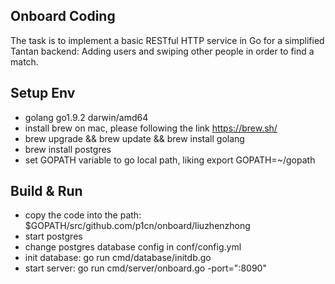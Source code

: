 ## Onboard Coding 

The task is to implement a basic RESTful HTTP service in Go for a simplified Tantan backend:
Adding users and swiping other people in order to find a match.

## Setup Env

* golang  go1.9.2 darwin/amd64
* install brew on mac, please following the link https://brew.sh/
* brew upgrade && brew update && brew install golang 
* brew install postgres
* set GOPATH variable to go local path, liking export GOPATH=~/gopath
 

## Build & Run

* copy the code into the path: $GOPATH/src/github.com/p1cn/onboard/liuzhenzhong
* start postgres
* change  postgres database config in conf/config.yml
* init database: go run cmd/database/initdb.go
* start server: go run cmd/server/onboard.go -port=":8090" 

